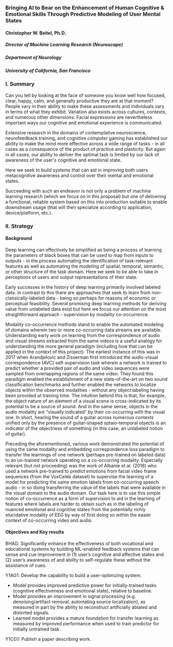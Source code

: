 ### Bringing AI to Bear on the Enhancement of Human Cognitive & Emotional Skills Through Predictive Modeling of User Mental States

#### Christopher W. Beitel, Ph.D.
##### Director of Machine Learning Research (Neuroscape)
##### Department of Neurology
##### University of California, San Francisco


### I. Summary

Can you tell by looking at the face of someone you know well how focused, clear, happy, calm, and generally productive they are at that moment? People vary in their ability to make these assessments and individuals vary in terms of what they exhibit. Variation also exists across cultures, contexts, and numerous other dimensions. Facial expressions are nevertheless important ways our cognitive and emotional experience is communicated.

Extensive research in the domains of contemplative neuroscience, neurofeedback training, and cognitive computer gaming has established our ability to make the mind more effective across a wide range of tasks - in all cases as a consequence of the product of practice and plasticity. But again in all cases, our ability to deliver the optimal task is limited by our lack of awareness of the user's cognitive and emotional state.

Here we seek to build systems that can aid in improving both users metacognitive awareness and control over their mental and emotional states.

Succeeding with such an endeavor is not only a problem of machine learning research (which we focus on in this proposal) but one of delivering a functional, reliable system based on this into production suitable to enable downstream usage (that will then specialize according to application, device/platform, etc.).

### II. Strategy

#### Background

Deep learning can effectively be simplified as being a process of learning the parameters of black boxes that can be used to map from inputs to outputs - in the process automating the identification of task-relevant features as well as automating the modeling of spatial, temporal, semantic, or other structure of the task domain. Here we seek to be able to take in perceptions of users and output representations of their state.

Early successes in the history of deep learning primarily involved labeled data. In contrast to this there are approaches that seek to learn from non-classically-labeled data - being so perhaps for reasons of economic or perceptual feasibility. Several  promising deep learning methods for deriving value from unlabeled data exist but here we focus our attention on the most straightforward approach - supervision by modality co-occurrence.

Modality co-occurrence methods stand to enable the automated modeling of domains wherein two or more co-occurring data streams are available. Understanding early work on learning from the correspondence of audio and visual streams extracted from the same videos is a useful analogy for understanding the more general paradigm (including how that can be applied in the context of this project). The earliest instance of this was in 2017 when Arandjelovic and Zisserman first introduced the audio-visual correspondence (AVC) self-supervision task wherein a network is trained to predict whether a provided pair of audio and video sequences were sampled from overlapping regions of the same video. They found this paradigm enabled the establishment of a new state-of-the-art on two sound classification benchmarks and further enabled the networks to localize objects within the observed modalities - without any object labeling having been provided at training time. The intuition behind this is that, for example, the object nature of an element of a visual scene is cross-indicated by its potential to be a source of sound. And in the same sense, objects in the audio modality are “visually indicated” by their co-occurring with the visual one. In short, hearing the sound of a guitar across numerous contexts unified only by the presence of guitar-shaped sptaio-temporal objects is an indicator of the objectness of something (in this case, an unlabeled notion of guitar).

Preceding the aforementioned, various work demonstrated the potential of using the same modality and embedding correspondence loss paradigm to transfer the learnings of one network (perhaps pre-trained on labeled data) to an un-trained network operating on a co-occurring modality. Especially relevant (but not proceeding) was the work of Albanie et al. (2018) who used a network pre-trained to predict emotions from facial video frame sequences (from the VoxCeleb dataset) to supervise the learning of a model for predicting the same emotion labels from co-occurring speech audio - in so doing transferring the value of the labels that were available in the visual domain to the audio domain. Our task here is to use this simple notion of co-occurrence as a form of supervision to aid in the learning of features where labels are harder to obtain such as in the labeling of nuanced emotional and cognitive states from the potentially richly elucidative modality of EEG by way of first doing so within the easier context of co-occurring video and audio.

#### Objectives and Key results

BHAG: Significantly enhance the effectiveness of both vocational and educational systems by building ML-enabled feedback systems that can sense and cue improvement in (1) user’s cognitive and affective states and (2) user’s awareness of and ability to self-regulate these without the assistance of cues.

Y1AG1: Develop the capability to build a user-optimizing system.
* Model provides improved predictive power for initially-trained tasks (cognitive effectiveness and emotional state), relative to baseline.
* Model provides an improvement in signal processing (e.g. denoising/artifact removal, automating source localization), as measured in part by the ability to reconstruct artificially ablated and distorted signals.
* Learned model provides a mature foundation for transfer learning as measured by improved performance when used to train predictor for initially untrained task.

Y1CG1: Publish a paper describing work.
